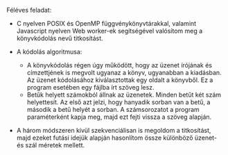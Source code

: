 
Féléves feladat:
- C nyelven POSIX és OpenMP függvénykönyvtárakkal, valamint Javascript nyelven Web worker-ek segítségével valósítom meg a könyvkódolás nevű titkosítást.

 - A kódolás algoritmusa:
    - A könyvkódolás régen úgy működött, hogy az üzenet írójának és címzettjének is megvolt ugyanaz a könyv, ugyanabban a kiadásban. Az üzenet kódolásához kiválasztottak egy oldalt a könyvből. 
    Ez a program esetében egy fájlba írt szöveg lesz.
    -  Betűk helyett számokból állnak az üzenetek. Minden betűt két szám helyettesít. Az első azt jelzi, hogy hanyadik sorban van a betű, a második a betű helyét a sorban.
    A számsorozatot a program paraméterként kapja meg, majd ezt fejti vissza a szöveg alapján. 

 - A három módszeren kívül szekvenciálisan is megoldom a titkosítást, majd ezeket futási idejük alapján hasonlítom össze különböző üzenet- és szál méretek mellett.

